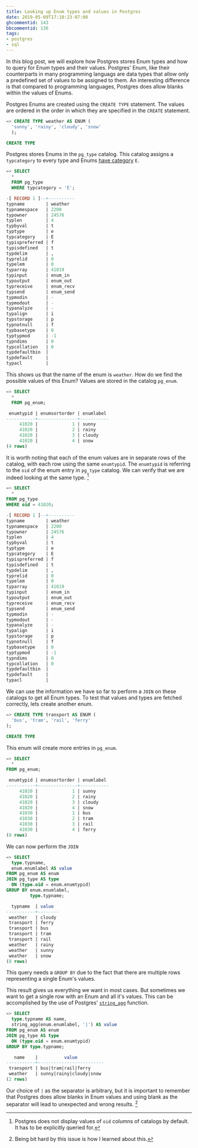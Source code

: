 ```yaml
---
title: Looking up Enum types and values in Postgres
date: 2019-05-09T17:10:23-07:00
ghcommentid: 143
bbcommentid: 136
tags:
- postgres
- sql
---
```


In this blog post, we will explore how Postgres stores Enum types and how to query for Enum types and their values. Postgres' Enum, like their counterparts in many programming languags are data types that allow only a predefined set of values to be assigned to them. An interesting difference is that compared to programming languages, Postgres does allow blanks within the values of Enums.

<!--more-->

Postgres Enums are created using the `CREATE TYPE` statement. The values are ordered in the order in which they are specified in the `CREATE` statement.

```sql
=> CREATE TYPE weather AS ENUM (
  'sunny', 'rainy', 'cloudy', 'snow'
  );

CREATE TYPE

```

Postgres stores Enums in the `pg_type` catalog. This catalog assigns a `typcategory` to every type and Enums [have category](https://www.postgresql.org/docs/current/catalog-pg-type.html#CATALOG-TYPCATEGORY-TABLE) `E`.

```sql
=> SELECT
  *
  FROM pg_type
  WHERE typcategory = 'E';

-[ RECORD 1 ]--+----------
typname        | weather
typnamespace   | 2200
typowner       | 24576
typlen         | 4
typbyval       | t
typtype        | e
typcategory    | E
typispreferred | f
typisdefined   | t
typdelim       | ,
typrelid       | 0
typelem        | 0
typarray       | 41019
typinput       | enum_in
typoutput      | enum_out
typreceive     | enum_recv
typsend        | enum_send
typmodin       | -
typmodout      | -
typanalyze     | -
typalign       | i
typstorage     | p
typnotnull     | f
typbasetype    | 0
typtypmod      | -1
typndims       | 0
typcollation   | 0
typdefaultbin  |
typdefault     |
typacl         |

```

This shows us that the name of the enum is `weather`. How do we find the possible values of this Enum? Values are stored in the catalog `pg_enum`.

```sql
=> SELECT
  *
  FROM pg_enum;

 enumtypid | enumsortorder | enumlabel
-----------+---------------+-----------
     41020 |             1 | sunny
     41020 |             2 | rainy
     41020 |             3 | cloudy
     41020 |             4 | snow
(4 rows)
```

It is worth noting that each of the enum values are in separate rows of the catalog, with each row using the same `enumtypid`. The `enumtypid` is referring to the `oid` of the enum entry in `pg_type` catalog. We can verify that we are indeed looking at the same type. [^1]

```sql
=> SELECT
  *
FROM pg_type
WHERE oid = 41020;

-[ RECORD 1 ]--+----------
typname        | weather
typnamespace   | 2200
typowner       | 24576
typlen         | 4
typbyval       | t
typtype        | e
typcategory    | E
typispreferred | f
typisdefined   | t
typdelim       | ,
typrelid       | 0
typelem        | 0
typarray       | 41019
typinput       | enum_in
typoutput      | enum_out
typreceive     | enum_recv
typsend        | enum_send
typmodin       | -
typmodout      | -
typanalyze     | -
typalign       | i
typstorage     | p
typnotnull     | f
typbasetype    | 0
typtypmod      | -1
typndims       | 0
typcollation   | 0
typdefaultbin  |
typdefault     |
typacl         |
```

We can use the information we have so far to perform a `JOIN` on these catalogs to get all Enum types. To test that values and types are fetched correctly, lets create another enum.

```sql
=> CREATE TYPE transport AS ENUM (
  'bus', 'tram', 'rail', 'ferry'
);

CREATE TYPE
```

This enum will create more entries in `pg_enum`.

```sql
=> SELECT
  *
FROM pg_enum;

 enumtypid | enumsortorder | enumlabel
-----------+---------------+-----------
     41020 |             1 | sunny
     41020 |             2 | rainy
     41020 |             3 | cloudy
     41020 |             4 | snow
     41030 |             1 | bus
     41030 |             2 | tram
     41030 |             3 | rail
     41030 |             4 | ferry
(8 rows)
```

We can now perform the `JOIN`

```sql
=> SELECT
  type.typname,
  enum.enumlabel AS value
FROM pg_enum AS enum
JOIN pg_type AS type
  ON (type.oid = enum.enumtypid)
GROUP BY enum.enumlabel,
         type.typname;

  typname  | value
-----------+--------
 weather   | cloudy
 transport | ferry
 transport | bus
 transport | tram
 transport | rail
 weather   | rainy
 weather   | sunny
 weather   | snow
(8 rows)

```

This query needs a `GROUP BY` due to the fact that there are multiple rows representing a single Enum's values.

This result gives us everything we want in most cases. But sometimes we want to get a single row with an Enum and all it's values. This can be accomplished by the use of Postgres' [`string_agg`](https://www.postgresql.org/docs/9.0/functions-aggregate.html) function.

```sql
=> SELECT
  type.typname AS name,
  string_agg(enum.enumlabel, '|') AS value
FROM pg_enum AS enum
JOIN pg_type AS type
  ON (type.oid = enum.enumtypid)
GROUP BY type.typname;

   name    |          value
-----------+-------------------------
 transport | bus|tram|rail|ferry
 weather   | sunny|rainy|cloudy|snow
(2 rows)
```

Our choice of `|` as the separator is arbitrary, but it is important to remember that Postgres does allow blanks in Enum values and using blank as the separator will lead to unexpected and wrong results. [^2]

[^1]: Postgres does not display values of `oid` columns of catalogs by default. It has to be explicitly queried for.
[^2]: Being bit hard by this issue is how I learned about this.
